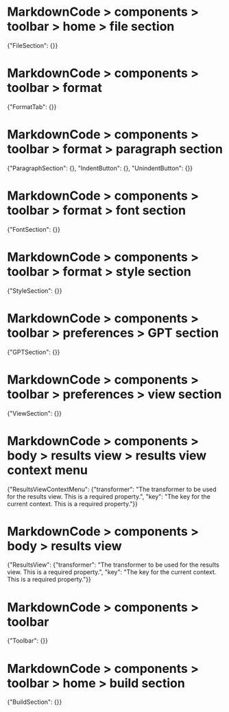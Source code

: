 # MarkdownCode > components > toolbar > home > file section
{"FileSection": {}}
# MarkdownCode > components > toolbar > format
{"FormatTab": {}}
# MarkdownCode > components > toolbar > format > paragraph section
{"ParagraphSection": {}, "IndentButton": {}, "UnindentButton": {}}
# MarkdownCode > components > toolbar > format > font section
{"FontSection": {}}
# MarkdownCode > components > toolbar > format > style section
{"StyleSection": {}}

# MarkdownCode > components > toolbar > preferences > GPT section
{"GPTSection": {}}
# MarkdownCode > components > toolbar > preferences > view section
{"ViewSection": {}}
# MarkdownCode > components > body > results view > results view context menu
{"ResultsViewContextMenu": {"transformer": "The transformer to be used for the results view. This is a required property.", "key": "The key for the current context. This is a required property."}}
# MarkdownCode > components > body > results view
{"ResultsView": {"transformer": "The transformer to be used for the results view. This is a required property.", "key": "The key for the current context. This is a required property."}}
# MarkdownCode > components > toolbar
{"Toolbar": {}}
# MarkdownCode > components > toolbar > home > build section
{"BuildSection": {}}

